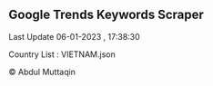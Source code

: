 

## Google Trends Keywords Scraper 
 
Last Update 06-01-2023 , 17:38:30

Country List :
VIETNAM.json



© Abdul Muttaqin 
